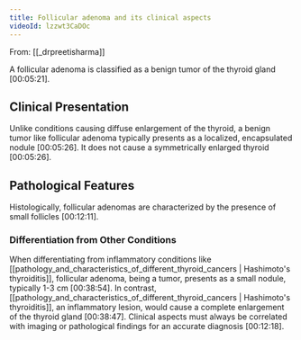 ```yaml
---
title: Follicular adenoma and its clinical aspects
videoId: lzzwt3CaDOc
---
```


From: [[_drpreetisharma]] <br/> 

A follicular adenoma is classified as a benign tumor of the thyroid gland <a class="yt-timestamp" data-t="00:05:21">[00:05:21]</a>.

## Clinical Presentation
Unlike conditions causing diffuse enlargement of the thyroid, a benign tumor like follicular adenoma typically presents as a localized, encapsulated nodule <a class="yt-timestamp" data-t="00:05:26">[00:05:26]</a>. It does not cause a symmetrically enlarged thyroid <a class="yt-timestamp" data-t="00:05:26">[00:05:26]</a>.

## Pathological Features
Histologically, follicular adenomas are characterized by the presence of small follicles <a class="yt-timestamp" data-t="00:12:11">[00:12:11]</a>.

### Differentiation from Other Conditions
When differentiating from inflammatory conditions like [[pathology_and_characteristics_of_different_thyroid_cancers | Hashimoto's thyroiditis]], follicular adenoma, being a tumor, presents as a small nodule, typically 1-3 cm <a class="yt-timestamp" data-t="00:38:54">[00:38:54]</a>. In contrast, [[pathology_and_characteristics_of_different_thyroid_cancers | Hashimoto's thyroiditis]], an inflammatory lesion, would cause a complete enlargement of the thyroid gland <a class="yt-timestamp" data-t="00:38:47">[00:38:47]</a>. Clinical aspects must always be correlated with imaging or pathological findings for an accurate diagnosis <a class="yt-timestamp" data-t="00:12:18">[00:12:18]</a>.
